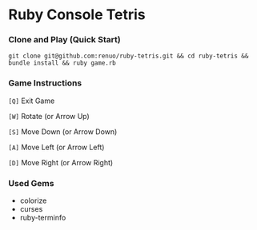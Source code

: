 # Ruby Console Tetris

### Clone and Play (Quick Start)

`git clone git@github.com:renuo/ruby-tetris.git && cd ruby-tetris && bundle install && ruby game.rb`

### Game Instructions

`[Q]` Exit Game

`[W]` Rotate (or Arrow Up)

`[S]` Move Down (or Arrow Down)

`[A]` Move Left (or Arrow Left)

`[D]` Move Right (or Arrow Right)

### Used Gems
* colorize
* curses
* ruby-terminfo
